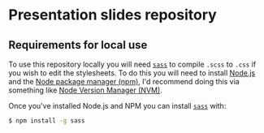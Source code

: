 # Presentation slides repository

## Requirements for local use

To use this repository locally you will need [`sass`](https://sass-lang.com/) to compile `.scss` to `.css` if you wish to edit the stylesheets. 
To do this you will need to install [Node.js](https://nodejs.org/en/) and the [Node package manager (npm)](https://docs.npmjs.com/), I'd recommend doing this via something like [Node Version Manager (NVM)](https://github.com/nvm-sh/nvm).

Once you've installed Node.js and NPM you can install [`sass`](https://sass-lang.com/) with:

```bash
$ npm install -g sass
```

